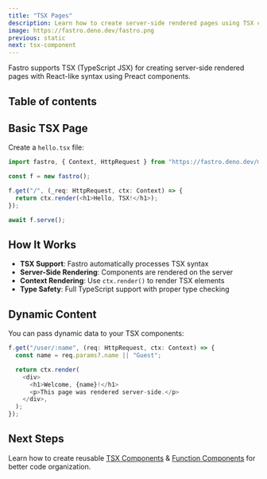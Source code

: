 ```yaml
---
title: "TSX Pages"
description: Learn how to create server-side rendered pages using TSX components in Fastro
image: https://fastro.deno.dev/fastro.png
previous: static
next: tsx-component
---
```


Fastro supports TSX (TypeScript JSX) for creating server-side rendered pages
with React-like syntax using Preact components.

## Table of contents

## Basic TSX Page

Create a `hello.tsx` file:

```ts
import fastro, { Context, HttpRequest } from "https://fastro.deno.dev/mod.ts";

const f = new fastro();

f.get("/", (_req: HttpRequest, ctx: Context) => {
  return ctx.render(<h1>Hello, TSX!</h1>);
});

await f.serve();
```

## How It Works

- **TSX Support**: Fastro automatically processes TSX syntax
- **Server-Side Rendering**: Components are rendered on the server
- **Context Rendering**: Use `ctx.render()` to render TSX elements
- **Type Safety**: Full TypeScript support with proper type checking

## Dynamic Content

You can pass dynamic data to your TSX components:

```ts
f.get("/user/:name", (req: HttpRequest, ctx: Context) => {
  const name = req.params?.name || "Guest";

  return ctx.render(
    <div>
      <h1>Welcome, {name}!</h1>
      <p>This page was rendered server-side.</p>
    </div>,
  );
});
```

## Next Steps

Learn how to create reusable
[TSX Components](tsx-component?section=handling-requests) &
[Function Components](fn-component?section=server-side-rendering) for better
code organization.
